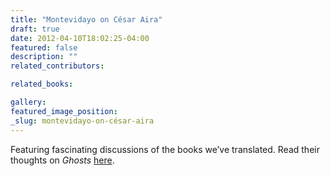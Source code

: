 ```yaml
---
title: "Montevidayo on César Aira"
draft: true
date: 2012-04-10T18:02:25-04:00
featured: false
description: ""
related_contributors:

related_books:

gallery:
featured_image_position: 
_slug: montevidayo-on-césar-aira
---
```


Featuring fascinating discussions of the books we’ve translated. Read their thoughts on _Ghosts_ [here](http://www.montevidayo.com/?p=2623). 

